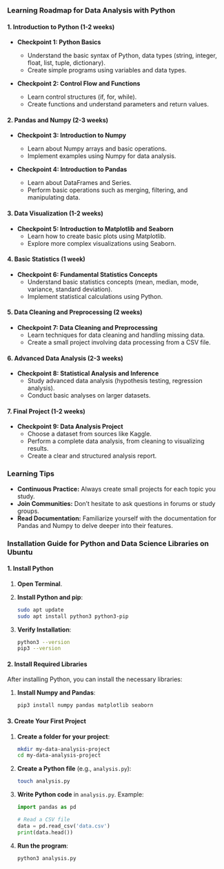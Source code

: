 ### Learning Roadmap for Data Analysis with Python

#### 1. **Introduction to Python (1-2 weeks)**
   - **Checkpoint 1: Python Basics**
     - Understand the basic syntax of Python, data types (string, integer, float, list, tuple, dictionary).
     - Create simple programs using variables and data types.

   - **Checkpoint 2: Control Flow and Functions**
     - Learn control structures (if, for, while).
     - Create functions and understand parameters and return values.

#### 2. **Pandas and Numpy (2-3 weeks)**
   - **Checkpoint 3: Introduction to Numpy**
     - Learn about Numpy arrays and basic operations.
     - Implement examples using Numpy for data analysis.

   - **Checkpoint 4: Introduction to Pandas**
     - Learn about DataFrames and Series.
     - Perform basic operations such as merging, filtering, and manipulating data.

#### 3. **Data Visualization (1-2 weeks)**
   - **Checkpoint 5: Introduction to Matplotlib and Seaborn**
     - Learn how to create basic plots using Matplotlib.
     - Explore more complex visualizations using Seaborn.

#### 4. **Basic Statistics (1 week)**
   - **Checkpoint 6: Fundamental Statistics Concepts**
     - Understand basic statistics concepts (mean, median, mode, variance, standard deviation).
     - Implement statistical calculations using Python.

#### 5. **Data Cleaning and Preprocessing (2 weeks)**
   - **Checkpoint 7: Data Cleaning and Preprocessing**
     - Learn techniques for data cleaning and handling missing data.
     - Create a small project involving data processing from a CSV file.

#### 6. **Advanced Data Analysis (2-3 weeks)**
   - **Checkpoint 8: Statistical Analysis and Inference**
     - Study advanced data analysis (hypothesis testing, regression analysis).
     - Conduct basic analyses on larger datasets.

#### 7. **Final Project (1-2 weeks)**
   - **Checkpoint 9: Data Analysis Project**
     - Choose a dataset from sources like Kaggle.
     - Perform a complete data analysis, from cleaning to visualizing results.
     - Create a clear and structured analysis report.

### Learning Tips
- **Continuous Practice:** Always create small projects for each topic you study.
- **Join Communities:** Don’t hesitate to ask questions in forums or study groups.
- **Read Documentation:** Familiarize yourself with the documentation for Pandas and Numpy to delve deeper into their features.

### Installation Guide for Python and Data Science Libraries on Ubuntu

#### 1. **Install Python**

1. **Open Terminal**.
2. **Install Python and pip**:
   ```bash
   sudo apt update
   sudo apt install python3 python3-pip
   ```

3. **Verify Installation**:
   ```bash
   python3 --version
   pip3 --version
   ```

#### 2. **Install Required Libraries**

After installing Python, you can install the necessary libraries:

1. **Install Numpy and Pandas**:
   ```bash
   pip3 install numpy pandas matplotlib seaborn
   ```

#### 3. **Create Your First Project**

1. **Create a folder for your project**:
   ```bash
   mkdir my-data-analysis-project
   cd my-data-analysis-project
   ```

2. **Create a Python file** (e.g., `analysis.py`):
   ```bash
   touch analysis.py
   ```

3. **Write Python code** in `analysis.py`. Example:
   ```python
   import pandas as pd

   # Read a CSV file
   data = pd.read_csv('data.csv')
   print(data.head())
   ```

4. **Run the program**:
   ```bash
   python3 analysis.py
   ```

